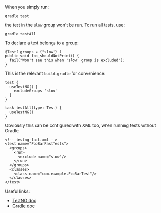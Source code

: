 When you simply run:

    gradle test

the test in the `slow` group won't be run. To run all tests, use:

    gradle testAll
    
To declare a test belongs to a group:

    @Test( groups = {"slow"} )
    public void foo_shouldNotPrint() {
      fail("Won't see this when 'slow' group is excluded");
    }
    
This is the relevant `build.gradle` for convenience:
```
test {
  useTestNG() {
    excludeGroups 'slow'
  }
}

task testAll(type: Test) {
  useTestNG()
}
```
Obviously this can be configured with XML too, when running tests without Gradle:

```
<!-- testng-fast.xml -->
<test name="FooBarFastTests">
  <groups>
    <run>
      <exclude name="slow"/>
    </run>
  </groups>
  <classes>
    <class name="com.example.FooBarTest"/>
  </classes>
</test>
```
Useful links:
- [TestNG doc](http://testng.org/doc/documentation-main.html#test-groups)
- [Gradle doc](http://www.gradle.org/docs/current/groovydoc/org/gradle/api/tasks/testing/testng/TestNGOptions.html#excludeGroups)
